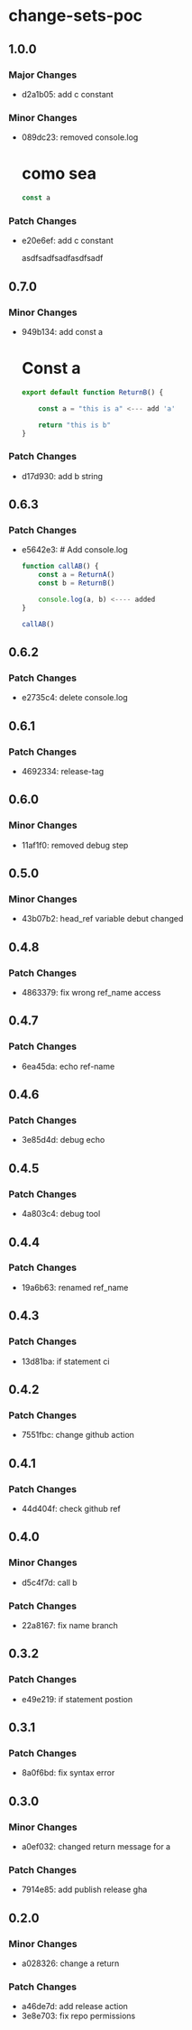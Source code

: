 # change-sets-poc

## 1.0.0

### Major Changes

- d2a1b05: add c constant

### Minor Changes

- 089dc23: removed console.log

  # como sea

  ```js
  const a
  ```

### Patch Changes

- e20e6ef: add c constant

  asdfsadfsadfasdfsadf

## 0.7.0

### Minor Changes

- 949b134: add const a

  # Const a

  ```js
  export default function ReturnB() {

      const a = "this is a" <--- add 'a'

      return "this is b"
  }
  ```

### Patch Changes

- d17d930: add b string

## 0.6.3

### Patch Changes

- e5642e3: # Add console.log

  ```js
  function callAB() {
      const a = ReturnA()
      const b = ReturnB()

      console.log(a, b) <---- added
  }

  callAB()

  ```

## 0.6.2

### Patch Changes

- e2735c4: delete console.log

## 0.6.1

### Patch Changes

- 4692334: release-tag

## 0.6.0

### Minor Changes

- 11af1f0: removed debug step

## 0.5.0

### Minor Changes

- 43b07b2: head_ref variable debut changed

## 0.4.8

### Patch Changes

- 4863379: fix wrong ref_name access

## 0.4.7

### Patch Changes

- 6ea45da: echo ref-name

## 0.4.6

### Patch Changes

- 3e85d4d: debug echo

## 0.4.5

### Patch Changes

- 4a803c4: debug tool

## 0.4.4

### Patch Changes

- 19a6b63: renamed ref_name

## 0.4.3

### Patch Changes

- 13d81ba: if statement ci

## 0.4.2

### Patch Changes

- 7551fbc: change github action

## 0.4.1

### Patch Changes

- 44d404f: check github ref

## 0.4.0

### Minor Changes

- d5c4f7d: call b

### Patch Changes

- 22a8167: fix name branch

## 0.3.2

### Patch Changes

- e49e219: if statement postion

## 0.3.1

### Patch Changes

- 8a0f6bd: fix syntax error

## 0.3.0

### Minor Changes

- a0ef032: changed return message for a

### Patch Changes

- 7914e85: add publish release gha

## 0.2.0

### Minor Changes

- a028326: change a return

### Patch Changes

- a46de7d: add release action
- 3e8e703: fix repo permissions
